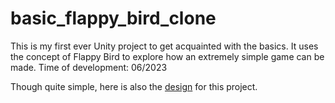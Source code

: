 # basic_flappy_bird_clone
This is my first ever Unity project to get acquainted with the basics. It uses the concept of Flappy Bird to explore how an extremely simple game can be made. Time of development: 06/2023

Though quite simple, here is also the [design](https://www.canva.com/design/DAFkjQk5CC8/1_vAu7-Xt3_NyswSxUg4fQ/edit?utm_content=DAFkjQk5CC8&utm_campaign=designshare&utm_medium=link2&utm_source=sharebutton) for this project.
